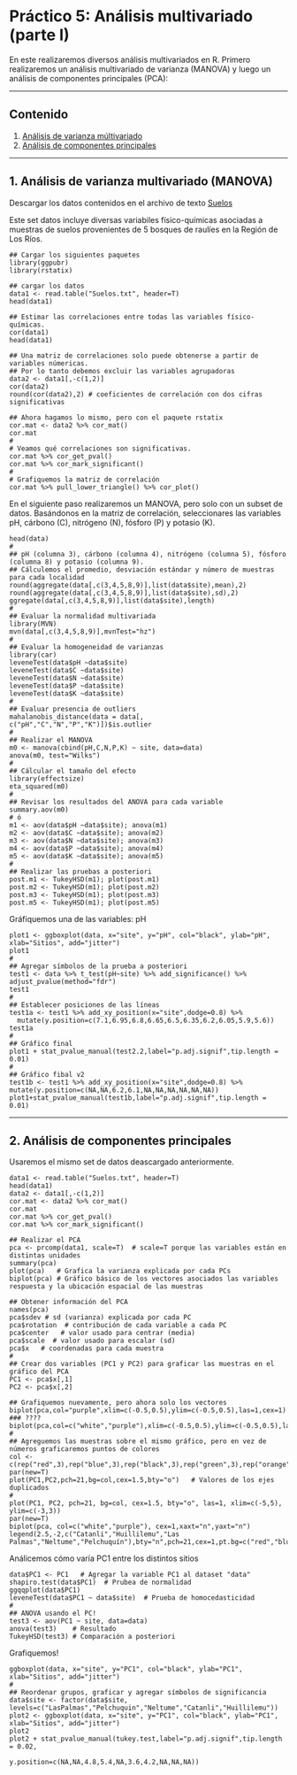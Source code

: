 # Práctico 5: Análisis multivariado (parte I)

En este realizaremos diversos análisis multivariados en R. Primero realizaremos un análisis multivariado de varianza (MANOVA) y luego un análisis de componentes principales (PCA):

---

## Contenido

1. [Análisis de varianza múltivariado](https://github.com/lecastaneda/Bioestadistica/edit/main/Pr%C3%A1ctico5.md#1-an%C3%A1lisis-de-varianza-multivariado-manova)
2. [Análisis de componentes principales](https://github.com/lecastaneda/Bioestadistica/blob/main/Pr%C3%A1ctico5.md#2-an%C3%A1lisis-de-componentes-principales)

---
## 1. Análisis de varianza multivariado (MANOVA)

Descargar los datos contenidos en el archivo de texto [Suelos](https://github.com/lecastaneda/Bioestadistica/blob/main/Suelos.txt)

Este set datos incluye diversas variabiles físico-químicas asociadas a muestras de suelos provenientes de 5 bosques de raulíes en la Región de Los Ríos.
```
## Cargar los siguientes paquetes
library(ggpubr)
library(rstatix)

## cargar los datos
data1 <- read.table("Suelos.txt", header=T)
head(data1)

## Estimar las correlaciones entre todas las variables físico-químicas.
cor(data1)
head(data1)

## Una matriz de correlaciones solo puede obtenerse a partir de variables númericas.
## Por lo tanto debemos excluir las variables agrupadoras
data2 <- data1[,-c(1,2)]
cor(data2)
round(cor(data2),2) # coeficientes de correlación con dos cifras significativas

## Ahora hagamos lo mismo, pero con el paquete rstatix
cor.mat <- data2 %>% cor_mat()
cor.mat
#
# Veamos qué correlaciones son significativas.
cor.mat %>% cor_get_pval()
cor.mat %>% cor_mark_significant()
#
# Grafiquemos la matriz de correlación
cor.mat %>% pull_lower_triangle() %>% cor_plot()
```

En el siguiente paso realizaremos un MANOVA, pero solo con un subset de datos. Basándonos en la matriz de correlación, seleccionares las variables pH, cárbono (C), nitrógeno (N), fósforo (P) y potasio (K).

```
head(data)
#
## pH (columna 3), cárbono (columna 4), nitrógeno (columna 5), fósforo (columna 8) y potasio (columna 9).
## Cálculemos el promedio, desviación estándar y número de muestras para cada localidad
round(aggregate(data[,c(3,4,5,8,9)],list(data$site),mean),2)
round(aggregate(data[,c(3,4,5,8,9)],list(data$site),sd),2)
ggregate(data[,c(3,4,5,8,9)],list(data$site),length)
#
## Evaluar la normalidad multivariada
library(MVN)
mvn(data[,c(3,4,5,8,9)],mvnTest="hz")
#
## Evaluar la homogeneidad de varianzas
library(car)
leveneTest(data$pH ~data$site)
leveneTest(data$C ~data$site)
leveneTest(data$N ~data$site)
leveneTest(data$P ~data$site)
leveneTest(data$K ~data$site)
#
## Evaluar presencia de outliers
mahalanobis_distance(data = data[, c("pH","C","N","P","K")])$is.outlier
#
## Realizar el MANOVA
m0 <- manova(cbind(pH,C,N,P,K) ~ site, data=data)
anova(m0, test="Wilks")
#
## Cálcular el tamaño del efecto
library(effectsize)
eta_squared(m0)
#
## Revisar los resultados del ANOVA para cada variable
summary.aov(m0)
# ó
m1 <- aov(data$pH ~data$site); anova(m1)
m2 <- aov(data$C ~data$site); anova(m2)
m3 <- aov(data$N ~data$site); anova(m3)
m4 <- aov(data$P ~data$site); anova(m4)
m5 <- aov(data$K ~data$site); anova(m5)
#
## Realizar las pruebas a posteriori
post.m1 <- TukeyHSD(m1); plot(post.m1)
post.m2 <- TukeyHSD(m1); plot(post.m2)
post.m3 <- TukeyHSD(m1); plot(post.m3)
post.m5 <- TukeyHSD(m1); plot(post.m5)
```

Gráfiquemos una de las variables: pH
```
plot1 <- ggboxplot(data, x="site", y="pH", col="black", ylab="pH", xlab="Sitios", add="jitter")
plot1
#
## Agregar símbolos de la prueba a posteriori
test1 <- data %>% t_test(pH~site) %>% add_significance() %>% adjust_pvalue(method="fdr")
test1
#
## Establecer posiciones de las líneas
test1a <- test1 %>% add_xy_position(x="site",dodge=0.8) %>% 
  mutate(y.position=c(7.1,6.95,6.8,6.65,6.5,6.35,6.2,6.05,5.9,5.6))
test1a
#
## Gráfico final
plot1 + stat_pvalue_manual(test2.2,label="p.adj.signif",tip.length = 0.01)
#
## Gráfico fibal v2
test1b <- test1 %>% add_xy_position(x="site",dodge=0.8) %>% mutate(y.position=c(NA,NA,6.2,6.1,NA,NA,NA,NA,NA,NA))
plot1+stat_pvalue_manual(test1b,label="p.adj.signif",tip.length = 0.01)
```

---
## 2. Análisis de componentes principales

Usaremos el mismo set de datos deascargado anteriormente.

```
data1 <- read.table("Suelos.txt", header=T)
head(data1)
data2 <- data1[,-c(1,2)]
cor.mat <- data2 %>% cor_mat()
cor.mat
cor.mat %>% cor_get_pval()
cor.mat %>% cor_mark_significant()

## Realizar el PCA
pca <- prcomp(data1, scale=T)  # scale=T porque las variables están en distintas unidades
summary(pca)
plot(pca)   # Grafica la varianza explicada por cada PCs
biplot(pca) # Gráfico básico de los vectores asociados las variables respuesta y la ubicación espacial de las muestras

## Obtener información del PCA
names(pca)
pca$sdev # sd (varianza) explicada por cada PC
pca$rotation  # contribución de cada variable a cada PC
pca$center   # valor usado para centrar (media)
pca$scale  # valor usado para escalar (sd)
pca$x   # coordenadas para cada muestra
#
## Crear dos variables (PC1 y PC2) para graficar las muestras en el gráfico del PCA
PC1 <- pca$x[,1]
PC2 <- pca$x[,2]

## Grafiquemos nuevamente, pero ahora solo los vectores
biplot(pca,col="purple",xlim=c(-0.5,0.5),ylim=c(-0.5,0.5),las=1,cex=1)  ### ????
biplot(pca,col=c("white","purple"),xlim=c(-0.5,0.5),ylim=c(-0.5,0.5),las=1,cex=1)
#
## Agreguemos las muestras sobre el mismo gráfico, pero en vez de números graficaremos puntos de colores
col <- c(rep("red",3),rep("blue",3),rep("black",3),rep("green",3),rep("orange",3))
par(new=T)
plot(PC1,PC2,pch=21,bg=col,cex=1.5,bty="o")   # Valores de los ejes duplicados
#
plot(PC1, PC2, pch=21, bg=col, cex=1.5, bty="o", las=1, xlim=c(-5,5), ylim=c(-3,3))
par(new=T)
biplot(pca, col=c("white","purple"), cex=1,xaxt="n",yaxt="n")
legend(2.5,-2,c("Catanli","Huillilemu","Las Palmas","Neltume","Pelchuquín"),bty="n",pch=21,cex=1,pt.bg=c("red","blue","black","green","orange"),y.intersp=0.2)
```

Análicemos cómo varía PC1 entre los distintos sitios

```
data$PC1 <- PC1   # Agregar la variable PC1 al dataset "data"
shapiro.test(data$PC1)  # Prubea de normalidad
ggqqplot(data$PC1)
leveneTest(data$PC1 ~ data$site)  # Prueba de homocedasticidad
#
## ANOVA usando el PC!
test3 <- aov(PC1 ~ site, data=data)
anova(test3)    # Resultado
TukeyHSD(test3) # Comparación a posteriori
```

Grafiquemos!

```
ggboxplot(data, x="site", y="PC1", col="black", ylab="PC1", xlab="Sitios", add="jitter")
#
## Reordenar grupos, graficar y agregar símbolos de significancia
data$site <- factor(data$site, levels=c("LasPalmas","Pelchuquin","Neltume","Catanli","Huillilemu"))
plot2 <- ggboxplot(data, x="site", y="PC1", col="black", ylab="PC1", xlab="Sitios", add="jitter")
plot2
plot2 + stat_pvalue_manual(tukey.test,label="p.adj.signif",tip.length = 0.02, 
                            y.position=c(NA,NA,4.8,5.4,NA,3.6,4.2,NA,NA,NA))
```
